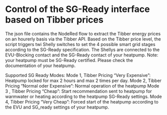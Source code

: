 # Control of the SG-Ready interface based on Tibber prices
The json file contains the NodeRed flow to extract the Tibber energy prices on an hourerly basis via the Tibber API. Based on the Tibber price level, the script triggers twi Shelly switches to set the 4 possible smart grid stages according to the SG-Ready specification.
The Shellys are connected to the EVU-Blocking contact and the SG-Ready contact of your heatpump.
Note: your heatpump must be SG-Ready certified. Please check the documentation of your heatpump.

Supported SG Ready Modes:
Mode 1, Tibber Pricing “Very Expensive”:
Heatpump locked for max 2 hours and max 2 times per day.
Mode 2, Tibber Pricing “Normal oder Expensive”:
Normal operation of the heatpump
Mode 3 , Tibber Pricing “Cheap”:
Start recommendation sent to heatpump for warmwater or heating according to the heatpump SG-Ready settings.
Mode 4, Tibber Pricing “Very Cheap”:
Forced start of the heatpump according to the EVU and SG_ready settings of your heatpump.
